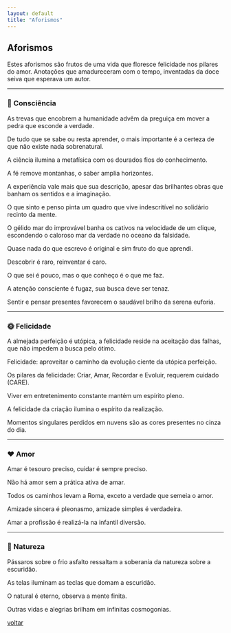 ```yaml
---
layout: default
title: "Aforismos"
--- 
```


## Aforismos

Estes aforismos são frutos de uma vida que floresce felicidade nos pilares do amor. Anotações que amadureceram com o tempo, inventadas da doce seiva que esperava um autor.

***

### 🧠 Consciência

As trevas que encobrem a humanidade advêm da preguiça em mover a pedra que esconde a verdade. <!--07/07/19-->

De tudo que se sabe ou resta aprender, o mais importante é a certeza de que não existe nada sobrenatural. <!--07/07/2013-->

A ciência ilumina a metafísica com os dourados fios do conhecimento. <!--16/09/25-->

A fé remove montanhas, o saber amplia horizontes. <!--10/08/25-->

A experiência vale mais que sua descrição, apesar das brilhantes obras que banham os sentidos e a imaginação. <!--12/08/11-->

O que sinto e penso pinta um quadro que vive indescritível no solidário recinto da mente. <!--03/07/13-->

O gélido mar do improvável banha os cativos na velocidade de um clique, escondendo o caloroso mar da verdade no oceano da falsidade. <!--08/08/10-->

Quase nada do que escrevo é original e sim fruto do que aprendi. <!--10/07/22-->

Descobrir é raro, reinventar é caro. <!--08/10/25-->

O que sei é pouco, mas o que conheço é o que me faz. <!--02/07/24-->

A atenção consciente é fugaz, sua busca deve ser tenaz. <!--30/09/25-->

Sentir e pensar presentes favorecem o saudável brilho da serena euforia. <!--01/10/25-->

***

### 🌞 Felicidade

A almejada perfeição é utópica, a felicidade reside na aceitação das falhas, que não impedem a busca pelo ótimo. <!--07/08/20-->

Felicidade: aproveitar o caminho da evolução ciente da utópica perfeição. <!--20/09/25-->

Os pilares da felicidade: Criar, Amar, Recordar e Evoluir, requerem cuidado (CARE). <!--25/02/23-->

Viver em entretenimento constante mantém um espírito pleno. <!--07/07/24-->

A felicidade da criação ilumina o espírito da realização. <!--30/09/25-->

Momentos singulares perdidos em nuvens são as cores presentes no cinza do dia. <!--30/09/25-->

***

### ❤️ Amor

Amar é tesouro preciso, cuidar é sempre preciso. <!--30/09/25-->

Não há amor sem a prática ativa de amar. <!--20/09/25-->

Todos os caminhos levam a Roma, exceto a verdade que semeia o amor. <!--22/09/25-->

Amizade sincera é pleonasmo, amizade simples é verdadeira. <!--17/07/2022-->

Amar a profissão é realizá-la na infantil diversão. <!--30/09/25-->

***

### 🌿 Natureza

Pássaros sobre o frio asfalto ressaltam a soberania da natureza sobre a escuridão. <!--16/07/22-->

As telas iluminam as teclas que domam a escuridão. <!--19/09/25-->

O natural é eterno, observa a mente finita. <!--21/09/25-->

Outras vidas e alegrias brilham em infinitas cosmogonias. <!--08/10/25-->

[voltar](./)
